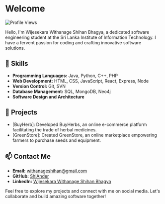 # Welcome

![Profile Views](https://komarev.com/ghpvc/?username=your-username&color=blue)

Hello, I'm Wijesekara Withanage Shihan Bhagya, a dedicated software engineering student at the Sri Lanka Institute of Information Technology. I have a fervent passion for coding and crafting innovative software solutions.

## 🔧 Skills
- **Programming Languages:** Java, Python, C++, PHP
- **Web Development:** HTML, CSS, JavaScript, React, Express, Node
- **Version Control:** Git, SVN
- **Database Management:** SQL, MongoDB, Neo4j
- **Software Design and Architecture**

## 🌟 Projects
- [BuyHerb]: Developed BuyHerbs, an online e-commerce platform facilitating the trade of herbal medicines.
- [GreenStore]: Created GreenStore, an online marketplace empowering farmers to purchase seeds and equipment.

## 📫 Contact Me
- **Email:** [withanageshihan@gmail.com](mailto:withanageshihan@gmail.com)
- **GitHub:** [ShiAnder](https://github.com/ShiAnder)
- **LinkedIn:** [Wijesekara Withanage Shihan Bhagya](linkedin.com/in/shihan-withanage-3a930a162)

Feel free to explore my projects and connect with me on social media. Let's collaborate and build amazing software together!
